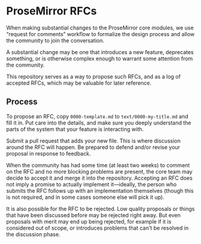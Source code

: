 # ProseMirror RFCs

When making substantial changes to the ProseMirror core modules, we
use “request for comments” workflow to formalize the design process
and allow the community to join the conversation.

A substantial change may be one that introduces a new feature,
deprecates something, or is otherwise complex enough to warrant some
attention from the community.

This repository serves as a way to propose such RFCs, and as a log of
accepted RFCs, which may be valuable for later reference.

## Process

To propose an RFC, copy `0000-template.md` to `text/0000-my-title.md`
and fill it in. Put care into the details, and make sure you deeply
understand the parts of the system that your feature is interacting
with.

Submit a pull request that adds your new file. This is where
discussion around the RFC will happen. Be prepared to defend and/or
revise your proposal in response to feedback.

When the community has had some time (at least two weeks) to comment
on the RFC and no more blocking problems are present, the core team
may decide to accept it and merge it into the repository. Accepting an
RFC does not imply a promise to actually implement it—ideally, the
person who submits the RFC follows up with an implementation
themselves (though this is not required, and in some cases someone
else will pick it up).

It is also possible for the RFC to be rejected. Low quality proposals
or things that have been discussed before may be rejected right away.
But even proposals with merit may end up being rejected, for example
if it is considered out of scope, or introduces problems that can't be
resolved in the discussion phase.
